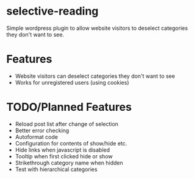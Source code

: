 selective-reading
=================
Simple wordpress plugin to allow website visitors to deselect categories they don't want to see.

Features
=================
- Website visitors can deselect categories they don't want to see 
- Works for unregistered users (using cookies)

TODO/Planned Features
=================
- Reload post list after change of selection
- Better error checking
- Autoformat code
- Configuration for contents of show/hide etc.
- Hide links when javascript is disabled
- Tooltip when first clicked hide or show
- Strikethrough category name when hidden
- Test with hierarchical categories